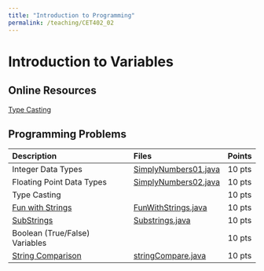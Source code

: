 ```yaml
---
title: "Introduction to Programming"
permalink: /teaching/CET402_02
---
```


# Introduction to Variables

## Online Resources
[Type Casting](https://www.geeksforgeeks.org/type-conversion-java-examples/)


## Programming Problems

| Description                                                            |Files                                                       | Points |
| :----------------------                                                | :-----                                                     | :----  |
| Integer Data Types                                                     | [SimplyNumbers01.java](/files/CET402/SimplyNumbers01.java) | 10 pts |
| Floating Point Data Types                                              | [SimplyNumbers02.java](/files/CET402/SimplyNumbers02.java) | 10 pts |
| Type Casting		                             													 |															                              | 10 pts |
| [Fun with Strings](/files/CET402/02_FunWithStrings.pdf)                | [FunWithStrings.java](/files/CET402/FunWithStrings.java)   | 10 pts |
| [SubStrings](/files/CET402/02_Substrings.pdf)													 | [Substrings.java](/files/CET402/Substrings.java)       | 10 pts |
| Boolean (True/False) Variables										                     |															                              | 10 pts |
| [String Comparison](/files/CET402/02_stringCompare.pdf)													 | [stringCompare.java](/files/CET402/stringCompare.java)       | 10 pts |
